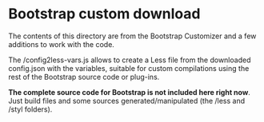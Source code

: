 # Bootstrap custom download

The contents of this directory are from the Bootstrap Customizer and a few
additions to work with the code.

The /config2less-vars.js allows to create a Less file from the 
downloaded config.json with the variables, suitable for custom compilations
using the rest of the Bootstrap source code or plug-ins.

**The complete source code for Bootstrap is not included here right now**.
Just build files and some sources generated/manipulated (the /less and /styl folders).